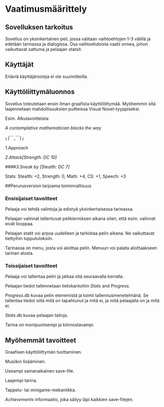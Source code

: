 # Vaatimusmäärittely

## Sovelluksen tarkoitus

Sovellus on yksinkertainen peli, jossa valitaan vaihtoehtojen 1-3 välillä ja edetään tarinassa ja dialogissa. Osa vaihtoehdoista vaatii onnea, johon vaikuttavat sattuma ja pelaajan statsit.

## Käyttäjät

Eriäviä käyttäjärooleja ei ole suunnitteilla.

## Käyttöliittymäluonnos

Sovellus toteutetaan ensin ilman graafista käyttöliittymää. Myöhemmin sitä laajennetaan mahdollisuuksien puitteissa Visual Novel-tyyppiseksi.

Esim. Alkutavoitteista:


_A contemplative mathematician blocks the way_

╮(￣_￣)╭

_1.Approach_

_2.Attack[Strength: DC 10]_

####_3.Sneak by [Stealth: DC 7]_

Stats: Stealth: +2, Strength: 0, Math: +4, CS: +1, Speech: +3


##Perurusversion tarjoama toiminnallisuus

### Ensisijaiset tavoitteet

Pelaaja voi tehdä valintoja ja edistyä yksinkertaisessa tarinassa.

Pelaajan valinnat tallentuvat pelikierroksen aikana siten, että esim. valinnat eivät looppaa.

Pelaajan statit voi arpoa uudelleen ja tarkistaa pelin aikana. Ne vaikuttavat tiettyihin lopputuloksiin.

Tarinassa on menu, josta voi aloittaa pelin. Menuun voi palata aloittaakseen tarinan alusta.


### Toissijaiset tavoitteet

Pelaaja voi tallentaa pelin ja jatkaa sitä seuraavalla kerralla.

Pelaajan tiedot tallennetaan tietokantoihin _Stats_ and _Progress._

_Progress_.db kuvaa pelin etenemistä ja toimii tallennusmenetelmänä. Se tallentaa tiedot siitä mitä on tapahtunut ja mitä ei, ja mitä pelaajalla on ja mitä ei.

_Stats_.db kuvaa pelaajan taitoja.

Tarina on monipuolisempi ja kiinnostavampi.


## Myöhemmät tavoitteet

Graafisen käyttöliittymän tuottaminen.

Musiikin lisääminen.

Useampi samanaikainen save-file.

Laajempi tarina.

Tappelu- tai minigame-mekaniikka.

_Achievements_ informaatio, joka säilyy läpi kaikkien save-filejen.
